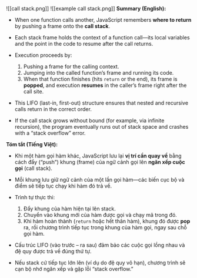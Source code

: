 ![[call stack.png]]
![[example call stack.png]]
**Summary (English):**

* When one function calls another, JavaScript remembers **where to return** by pushing a frame onto the **call stack**.
* Each stack frame holds the context of a function call—its local variables and the point in the code to resume after the call returns.
* Execution proceeds by:

  1. Pushing a frame for the calling context.
  2. Jumping into the called function’s frame and running its code.
  3. When that function finishes (hits `return` or the end), its frame is **popped**, and execution **resumes** in the caller’s frame right after the call site.
* This LIFO (last-in, first-out) structure ensures that nested and recursive calls return in the correct order.
* If the call stack grows without bound (for example, via infinite recursion), the program eventually runs out of stack space and crashes with a “stack overflow” error.

**Tóm tắt (Tiếng Việt):**

* Khi một hàm gọi hàm khác, JavaScript lưu lại **vị trí cần quay về** bằng cách đẩy (“push”) khung (frame) của ngữ cảnh gọi lên **ngăn xếp cuộc gọi** (call stack).
* Mỗi khung lưu giữ ngữ cảnh của một lần gọi hàm—các biến cục bộ và điểm sẽ tiếp tục chạy khi hàm đó trả về.
* Trình tự thực thi:

  1. Đẩy khung của hàm hiện tại lên stack.
  2. Chuyển vào khung mới của hàm được gọi và chạy mã trong đó.
  3. Khi hàm hoàn thành (`return` hoặc hết thân hàm), khung đó được **pop** ra, rồi chương trình tiếp tục trong khung của hàm gọi, ngay sau chỗ gọi hàm.
* Cấu trúc LIFO (vào trước – ra sau) đảm bảo các cuộc gọi lồng nhau và đệ quy được trả về đúng thứ tự.
* Nếu stack cứ tiếp tục lớn lên (ví dụ do đệ quy vô hạn), chương trình sẽ cạn bộ nhớ ngăn xếp và gặp lỗi “stack overflow.”

